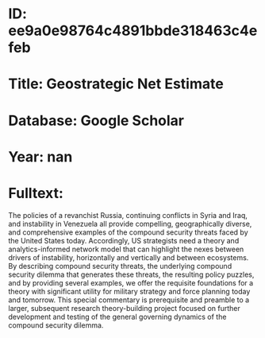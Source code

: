 # ID: ee9a0e98764c4891bbde318463c4efeb
# Title: Geostrategic Net Estimate
# Database: Google Scholar
# Year: nan
# Fulltext:
The policies of a revanchist Russia, continuing conflicts in Syria and Iraq, and instability in Venezuela all provide compelling, geographically diverse, and comprehensive examples of the compound security threats faced by the United States today.
Accordingly, US strategists need a theory and analytics-informed network model that can highlight the nexes between drivers of instability, horizontally and vertically and between ecosystems.
By describing compound security threats, the underlying compound security dilemma that generates these threats, the resulting policy puzzles, and by providing several examples, we offer the requisite foundations for a theory with significant utility for military strategy and force planning today and tomorrow.
This special commentary is prerequisite and preamble to a larger, subsequent research theory-building project focused on further development and testing of the general governing dynamics of the compound security dilemma.